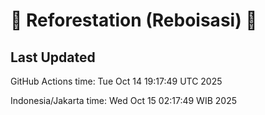 
# 🌳 Reforestation (Reboisasi) 🌲

## Last Updated

GitHub Actions time: Tue Oct 14 19:17:49 UTC 2025

Indonesia/Jakarta time: Wed Oct 15 02:17:49 WIB 2025
